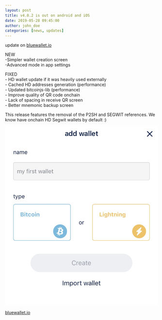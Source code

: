 ```yaml
---
layout: post
title: v4.0.2 is out on android and iOS
date: 2019-05-28 09:45:00
author: john_doe
categories: [news, updates]
---
```


update on [bluewallet.io](https://bluewallet.io)

NEW  
\-Simpler wallet creation screen  
\-Advanced mode in app settings

FIXED  
\- HD wallet update if it was heavily used externally  
\- Cached HD addresses generation (performance)  
\- Updated bitcoinjs-lib (performance)  
\- Improve quality of QR code onchain  
\- Lack of spacing in receive QR screen  
\- Better mnemonic backup screen

This release features the removal of the P2SH and SEGWIT references. We know have onchain HD Segwit wallets by default :)

![](/_posts/img/1__HrzbozVIPmRYMJk9gJDCdg.jpeg)

[bluewallet.io](https://bluewallet.io)